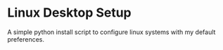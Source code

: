 # Linux Desktop Setup
A simple python install script to configure linux systems with my default preferences.
